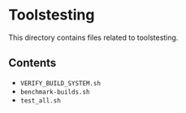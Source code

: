 # Toolstesting

This directory contains files related to toolstesting.

## Contents

- `VERIFY_BUILD_SYSTEM.sh`
- `benchmark-builds.sh`
- `test_all.sh`
